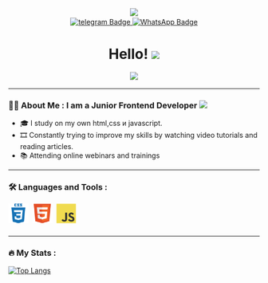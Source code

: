 <div id="header" align="center">
  <img src="https://media.giphy.com/media/cIn5fTcjnKhStIeAef/giphy.gif" width="100"/>
  <div id="badges">
  <a href="https://t.me/R_nikolaev23">
    <img src="https://img.shields.io/badge/telegram-blue?style=for-the-badge&logo=telegram&logoColor=white" alt="telegram Badge"/>
  </a>
  <a href="https://wa.me/79266492444">
    <img src="https://img.shields.io/badge/whatsapp-success?style=for-the-badge&logo=whatsapp&logoColor=white" alt="WhatsApp Badge"/>
  </a>
    <h1>
  Hello!
  <img src="https://media.giphy.com/media/hvRJCLFzcasrR4ia7z/giphy.gif" width="30"/>
</h1>
</div> 
</div>
<div align="center">
  <img src="https://media.giphy.com/media/IeRdg7gLkfK1ly2mFU/giphy.gif"" width="200"/>
</div>
                                                                                    
---                                                                                 
### :man_technologist: About Me : I am a Junior Frontend Developer <img src="https://media.giphy.com/media/WUlplcMpOCEmTGBtBW/giphy.gif" width="30"> ###
                                                                                                                                             
- :mortar_board: I study on my own html,css и javascript.
- :film_strip: Constantly trying to improve my skills by watching video tutorials and reading articles.
- :books: Attending online webinars and trainings                                         
                                                                                                                                             
---
### :hammer_and_wrench: Languages and Tools :  
 <img src="https://github.com/devicons/devicon/blob/master/icons/css3/css3-plain-wordmark.svg"  title="CSS3" alt="CSS" width="40" height="40"/>&nbsp;
  <img src="https://github.com/devicons/devicon/blob/master/icons/html5/html5-original.svg" title="HTML5" alt="HTML" width="40" height="40"/>&nbsp;
  <img src="https://github.com/devicons/devicon/blob/master/icons/javascript/javascript-original.svg" title="JavaScript" alt="JavaScript" width="40" height="40"/>&nbsp;
### 
---

### :fire: My Stats :

[![Top Langs](https://github-readme-stats.vercel.app/api/top-langs/?username=R-Nikolaev&layout=compact&theme=dark)](https://github.com/anuraghazra/github-readme-stats)
